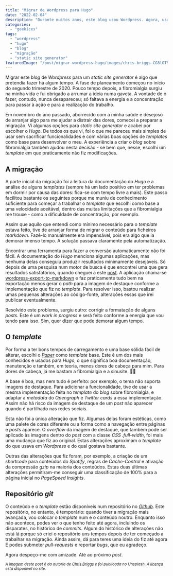 ```yaml
---
title: "Migrar de Wordpress para Hugo"
date: "2022-02-04"
description: "Durante muitos anos, este blog usou Wordpress. Agora, usa o static site generator Hugo e tem melhor performance."
categories:
  - "geekices"
tags:
  - "wordpress"
  - "hugo"
  - "blog"
  - "migração"
  - "static site generator"
featuredImage: "/post/migrar-wordpress-hugo/images/chris-briggs-CG8lOT5dUew-unsplash.jpg"
---
```


Migrar este *blog* de *Wordpress* para um _static site generator_ é algo que pretendia fazer há algum tempo. A fase de planeamento começou no início do segundo trimestre de 2020. Pouco tempo depois, a fibromialgia surgiu na minha vida e fui obrigado a arrumar a ideia numa gaveta. A vontade de o fazer, contudo, nunca desapareceu; só faltava a energia e a concentração para passar à ação e para a realização do trabalho.

Em novembro do ano passado, aborrecido com a minha saúde e desejoso de arranjar algo para me ajudar a distrair das dores, comecei a preparar a migração. Vi algumas opções para _static site generator_ e acabei por escolher o *Hugo*. De todos os que vi, foi o que me pareceu mais simples de usar sem sacrificar funcionalidades e com várias boas opções de *templates* como base para desenvolver o meu. A experiência a criar o *blog* sobre fibromialgia também ajudou nesta decisão - se bem que, nesse, escolhi um *template* em que praticamente não fiz modificações.

## A migração

A parte inicial da migração foi a leitura da documentação do *Hugo* e a análise de alguns *templates* (sempre há um lado positivo em ter problemas em dormir por causa das dores: fica-se com tempo livre a mais). Este passo facilitou bastante os seguintes porque me muniu de conhecimento suficiente para começar a trabalhar o *template* que escolhi como base a uma velocidade aceitável, dentro das muitas limitações que a fibromialgia me trouxe - como a dificuldade de concentração, por exemplo.

Assim que aquilo que entendi como mínimo necessário para o _template_ estava feito, tive de arranjar forma de migrar o conteúdo para ficheiros *markdown*. Fazê-lo manualmente era impensável, pois era algo que ia demorar imenso tempo. A solução passava claramente pela automatização.

Encontrar uma ferramenta para fazer a conversão automaticamente não foi fácil. A documentação do _Hugo_ menciona algumas aplicações, mas nenhuma delas conseguiu produzir resultados minimamente desejáveis. Só depois de uma pesquisa num motor de busca é que encontrei uma que gera resultados satisfatórios, quando cheguei a este [post](https://loganmarchione.com/2021/02/migrating-from-wordpress-to-hugo/). A aplicação chama-se [wordpress-export-to-markdown](https://github.com/lonekorean/wordpress-export-to-markdown) e faz praticamente tudo bem na exportação menos gerar o _path_ para a imagem de destaque conforme a implementação que fiz no _template_. Para resolver isso, bastou realizar umas pequenas alterações ao código-fonte, alterações essas que irei publicar eventualmente.

Resolvido este problema, surgiu outro: corrigir a formatação de alguns *posts*. Este é um _work in progress_ e será feito conforme a energia que vou tendo para isso. Sim, quer dizer que pode demorar algum tempo.

## O _template_

Por forma a ter bons tempos de carregamento e uma base sólida fácil de alterar, escolhi o [*Paper*](https://github.com/nanxiaobei/hugo-paper) como *template* base. Este é um dos mais conhecidos e usados para *Hugo*, o que significa boa documentação, manutenção e também, em teoria, menos dores de cabeça para mim. Para dores de cabeça, já me bastam a fibromialgia e a sinusite. 😮‍💨

A base é boa, mas nem tudo é perfeito: por exemplo, o tema não suporta imagens de destaque. Para adicionar a funcionalidade, tive de usar a mesma implementação feita no _template_ do *blog* sobre fibromialgia, e adaptar a *metadata* do _Opengraph_ e _Twitter cards_ a essa implementação. Assim não há risco da imagem de destaque de um _post_ não aparecer quando é partilhado nas redes sociais.

Esta não foi a única alteração que fiz. Algumas delas foram estéticas, como uma palete de cores diferente ou a forma como a navegação entre páginas e _posts_ aparece. O _overflow_ da imagem de destaque, que também pode ser aplicado às imagens dentro do _post_ com a classe *CSS* _.full-width_, foi mais uma mudança que fiz ao original. Estas alterações aproximam o _template_ do que usava em _Wordpress_ e do qual gostava bastante.

Outras das alterações que fiz foram, por exemplo, a criação de um *shortcode* para conteúdos do *Spotify*, regras de _Cache-Control_ e ativação da compressão *gzip* na maioria dos conteúdos. Estas duas últimas alterações permitiram-me conseguir uma classificação de 100% para a página inicial no _PageSpeed Insights_.

## Repositório _git_

O conteúdo e o *template* estão disponíveis num repositório no _[Github](https://github.com/brunomiguel/blog.brunomiguel.net/)_. Este repositório, no entanto, é temporário: quando tiver a migração mais avançada, vou colocar o *template* num e o conteúdo noutro. Enquanto isso não acontece, podes ver o que tenho feito até agora, incluindo os disparates, no histórico de *commits*. Algum do histórico de alterações não está lá porque só criei o repositório uns tempos depois de ter começado a trabalhar na migração. Ainda assim, dá para teres uma ideia do fiz até agora E podes submeter *pull-requests* e reportar *bugs*, que eu agradeço.

Agora despeço-me com amizade. Até ao próximo *post*.

<small>_A [imagem](https://unsplash.com/photos/CG8lOT5dUew) deste post é da autoria de [Chris Briggs](https://unsplash.com/@cgbriggs19) e foi publicada no Unsplash. A [licença](https://unsplash.com/license) está disponível no site._</small>
